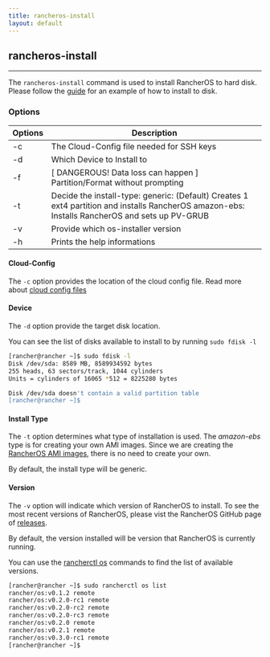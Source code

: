 ```yaml
---
title: rancheros-install
layout: default
---
```


## rancheros-install
---

The `rancheros-install` command is used to install RancherOS to hard disk. Please follow the [guide]({{site.baseurl}}/docs/running-rancheros/server/install-to-disk/) for an example of how to install to disk.

### Options

| Options | Description |
|--------|---------|
|-c | The Cloud-Config file needed for SSH keys |
| -d | Which Device to Install to |
|    -f | [ DANGEROUS! Data loss can happen ] Partition/Format without prompting |
|    -t | Decide the install-type: generic:    (Default) Creates 1 ext4 partition and installs RancherOS amazon-ebs: Installs RancherOS and sets up PV-GRUB
|    -v | Provide which os-installer version |
|    -h | Prints the help informations |

#### Cloud-Config

The `-c` option provides the location of the cloud config file. Read more about [cloud config files]({{site.baseurl}}/docs/cloud-config)

#### Device

The `-d` option provide the target disk location. 

You can see the list of disks available to install to by running `sudo fdisk -l`

```bash
[rancher@rancher ~]$ sudo fdisk -l
Disk /dev/sda: 8589 MB, 8589934592 bytes
255 heads, 63 sectors/track, 1044 cylinders
Units = cylinders of 16065 *512 = 8225280 bytes

Disk /dev/sda doesn't contain a valid partition table
[rancher@rancher ~]$
```

#### Install Type
The `-t` option determines what type of installation is used. The _amazon-ebs_ type is for creating your own AMI images. Since we are creating the [RancherOS AMI images]({{site.baseurl}}/docs/running-rancheros/cloud/aws/), there is no need to create your own. 

By default, the install type will be generic.

#### Version

The `-v` option will indicate which version of RancherOS to install. To see the most recent versions of RancherOS, please vist the RancherOS GitHub page of [releases](https://github.com/rancherio/os/releases).

By default, the version installed will be version that RancherOS is currently running.

You can use the [rancherctl os]({{site.baseurl}}/docs/rancheros-tools/rancherctl/os/) commands to find the list of available versions.

```bash
[rancher@rancher ~]$ sudo rancherctl os list
rancher/os:v0.1.2 remote
rancher/os:v0.2.0-rc1 remote
rancher/os:v0.2.0-rc2 remote
rancher/os:v0.2.0-rc3 remote
rancher/os:v0.2.0 remote
rancher/os:v0.2.1 remote
rancher/os:v0.3.0-rc1 remote
[rancher@rancher ~]$ 
```

